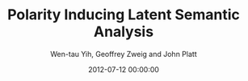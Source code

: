 ---
title: "Polarity Inducing Latent Semantic Analysis"
collection: publications
permalink: /publication/2012-07-12-0039
date: 2012-07-12 00:00:00
author: 'Wen-tau Yih, Geoffrey Zweig and John Platt'
venue: 'EMNLP-CoNLL-2012'
---